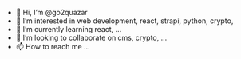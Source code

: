 - 👋 Hi, I’m @go2quazar
- 👀 I’m interested in web development, react, strapi, python, crypto, 
- 🌱 I’m currently learning react, ...
- 💞️ I’m looking to collaborate on cms, crypto, ...
- 📫 How to reach me ...

<!---
go2quazar/go2quazar is a ✨ special ✨ repository because its `README.md` (this file) appears on your GitHub profile.
You can click the Preview link to take a look at your changes.
--->
